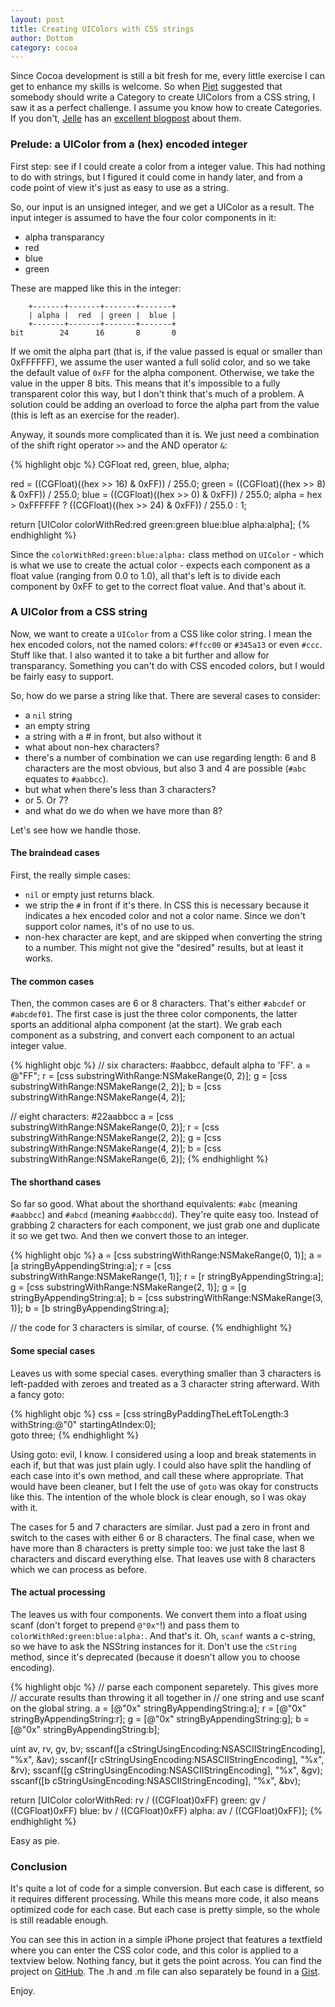 ```yaml
---
layout: post
title: Creating UIColors with CSS strings
author: Dottom
category: cocoa
---
```


Since Cocoa development is still a bit fresh for me, every little exercise I can get to enhance my skills is welcome. So when [Piet](http://twitter.com/junkiesxl) suggested that somebody should write a Category to create UIColors from a CSS string, I saw it as a perfect challenge.
I assume you know how to create Categories. If you don't, [Jelle](http://twitter.com/fousa) has an [excellent blogpost](http://blog.10to1.be/cocoa/2010/08/24/i-love-categories/) about them.

### Prelude: a UIColor from a (hex) encoded integer	
First step: see if I could create a color from a integer value. This had nothing to do with strings, but I figured it could come in handy later, and from a code point of view it's just as easy to use as a string.  

So, our input is an unsigned integer, and we get a UIColor as a result. The input integer is assumed to have the four color components in it: 
- alpha transparancy
- red 
- blue 
- green 

These are mapped like this in the integer:

        +-------+-------+-------+-------+
        | alpha |  red  | green |  blue |
        +-------+-------+-------+-------+
    bit        24      16       8       0

If we omit the alpha part (that is, if the value passed is equal or smaller than 0xFFFFFF), we assume the user wanted a full solid color, and so we take the default value of `0xFF` for the alpha component. Otherwise, we take the value in the upper 8 bits. This means that it's impossible to a fully transparent color this way, but I don't think that's much of a problem. A solution could be adding an overload to force the alpha part from the value (this is left as an exercise for the reader).

Anyway, it sounds more complicated than it is. We just need a combination of the shift right operator `>>` and the AND operator `&`:

{% highlight objc %}
CGFloat red, green, blue, alpha;

red = ((CGFloat)((hex >> 16) & 0xFF)) / 255.0;
green = ((CGFloat)((hex >> 8) & 0xFF)) / 255.0;
blue = ((CGFloat)((hex >> 0) & 0xFF)) / 255.0;
alpha = hex > 0xFFFFFF 
            ? ((CGFloat)((hex >> 24) & 0xFF)) / 255.0 
            : 1;

return [UIColor colorWithRed:red 
                       green:green 
                        blue:blue
                       alpha:alpha];
{% endhighlight %} 

Since the `colorWithRed:green:blue:alpha:` class method on `UIColor` - which is what we use to create the actual color - expects each component as a float value (ranging from 0.0 to 1.0), all that's left is to divide each component by 0xFF to get to the correct float value. 
And that's about it.

### A UIColor from a CSS string
Now, we want to create a `UIColor` from a CSS like color string. I mean the hex encoded colors, not the named colors: `#ffcc00` or `#345a13` or even `#ccc`. Stuff like that. I also wanted it to take a bit further and allow for transparancy. Something you can't do with CSS encoded colors, but I would be fairly easy to support.

So, how do we parse a string like that. There are several cases to consider:
- a `nil` string
- an empty string
- a string with a # in front, but also without it
- what about non-hex characters?
- there's a number of combination we can use regarding length: 6 and 8 characters are the most obvious, but also 3 and 4 are possible (`#abc` equates to `#aabbcc`). 
- but what when there's less than 3 characters?
- or 5. Or 7?
- and what do we do when we have more than 8?

Let's see how we handle those.

#### The braindead cases
First, the really simple cases:
- `nil` or empty just returns black.
- we strip the `#` in front if it's there. In CSS this is necessary because it indicates a hex encoded color and not a color name. Since we don't support color names, it's of no use to us.
- non-hex character are kept, and are skipped when converting the string to a number. This might not give the "desired" results, but at least it works.
 
#### The common cases
Then, the common cases are 6 or 8 characters. That's either `#abcdef` or `#abcdef01`. The first case is just the three color components, the latter sports an additional alpha component (at the start).
We grab each component as a substring, and convert each component to an actual integer value. 

{% highlight objc %}
// six characters: #aabbcc, default alpha to 'FF'.
a = @"FF";
r = [css substringWithRange:NSMakeRange(0, 2)];
g = [css substringWithRange:NSMakeRange(2, 2)];
b = [css substringWithRange:NSMakeRange(4, 2)];

// eight characters: #22aabbcc
a = [css substringWithRange:NSMakeRange(0, 2)];
r = [css substringWithRange:NSMakeRange(2, 2)];
g = [css substringWithRange:NSMakeRange(4, 2)];
b = [css substringWithRange:NSMakeRange(6, 2)];
{% endhighlight %}

#### The shorthand cases
So far so good. What about the shorthand equivalents: `#abc` (meaning `#aabbcc`) and `#abcd` (meaning `#aabbccdd`). They're quite easy too. Instead of grabbing 2 characters for each component, we just grab one and duplicate it so we get two. And then we convert those to an integer.

{% highlight objc %}
a = [css substringWithRange:NSMakeRange(0, 1)];
a = [a stringByAppendingString:a];
r = [css substringWithRange:NSMakeRange(1, 1)];
r = [r stringByAppendingString:a];
g = [css substringWithRange:NSMakeRange(2, 1)];
g = [g stringByAppendingString:a];
b = [css substringWithRange:NSMakeRange(3, 1)];
b = [b stringByAppendingString:a];

// the code for 3 characters is similar, of course.
{% endhighlight %}

#### Some special cases
Leaves us with some special cases. everything smaller than 3 characters is left-padded with zeroes and treated as a 3 character string afterward. With a fancy goto:

{% highlight objc %}
css = [css stringByPaddingTheLeftToLength:3 
                               withString:@"0" 
                          startingAtIndex:0];	
goto three;
{% endhighlight %}

Using goto: evil, I know. 
I considered using a loop and break statements in each if, but that was just plain ugly. I could also have split the handling of each case into it's own method, and call these where appropriate. That would have been cleaner, but I felt the use of `goto` was okay for constructs like this. The intention of the whole block is clear enough, so I was okay with it.

The cases for 5 and 7 characters are similar. Just pad a zero in front and switch to the cases with either 6 or 8 characters. 
The final case, when we have more than 8 characters is pretty simple too: we just take the last 8 characters and discard everything else. That leaves use with 8 characters which we can process as before.

#### The actual processing
The leaves us with four components. We convert them into a float using scanf (don't forget to prepend `@"0x"`!) and pass them to `colorWithRed:green:blue:alpha:`. And that's it.
Oh, `scanf` wants a c-string, so we have to ask the NSString instances for it. Don't use the `cString` method, since it's deprecated (because it doesn't allow you to choose encoding).

{% highlight objc %}
// parse each component separetely. This gives more 
// accurate results than throwing it all together in 
// one string and use scanf on the global string.
a = [@"0x" stringByAppendingString:a];
r = [@"0x" stringByAppendingString:r];
g = [@"0x" stringByAppendingString:g];
b = [@"0x" stringByAppendingString:b];

uint av, rv, gv, bv;
sscanf([a cStringUsingEncoding:NSASCIIStringEncoding], 
       "%x", 
       &av);
sscanf([r cStringUsingEncoding:NSASCIIStringEncoding], 
       "%x", 
       &rv);
sscanf([g cStringUsingEncoding:NSASCIIStringEncoding], 
       "%x", 
       &gv);
sscanf([b cStringUsingEncoding:NSASCIIStringEncoding], 
       "%x", 
       &bv);

return [UIColor colorWithRed: rv / ((CGFloat)0xFF) 
                       green: gv / ((CGFloat)0xFF) 
                        blue: bv / ((CGFloat)0xFF)
                       alpha: av / ((CGFloat)0xFF)];
{% endhighlight %}
					
Easy as pie.

### Conclusion
It's quite a lot of code for a simple conversion. But each case is different, so it requires different processing. While this means more code, it also means optimized code for each case. But each case is pretty simple, so the whole is still readable enough.

You can see this in action in a simple iPhone project that features a textfield where you can enter the CSS color code, and this color is applied to a textview below. Nothing fancy, but it gets the point across. You can find the project on [GitHub](https://github.com/Inferis/css-colors).
The .h and .m file can also separately be found in a [Gist](https://gist.github.com/778829).

Enjoy. 